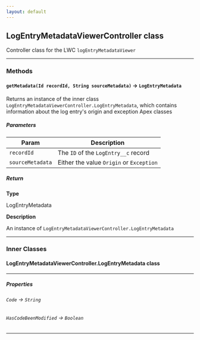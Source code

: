 ```yaml
---
layout: default
---
```


## LogEntryMetadataViewerController class

Controller class for the LWC `logEntryMetadataViewer`

---

### Methods

#### `getMetadata(Id recordId, String sourceMetadata)` → `LogEntryMetadata`

Returns an instance of the inner class `LogEntryMetadataViewerController.LogEntryMetadata`, which contains information about the log entry&apos;s origin and exception Apex classes

##### Parameters

| Param            | Description                              |
| ---------------- | ---------------------------------------- |
| `recordId`       | The `ID` of the `LogEntry__c` record     |
| `sourceMetadata` | Either the value `Origin` or `Exception` |

##### Return

**Type**

LogEntryMetadata

**Description**

An instance of `LogEntryMetadataViewerController.LogEntryMetadata`

---

### Inner Classes

#### LogEntryMetadataViewerController.LogEntryMetadata class

---

##### Properties

###### `Code` → `String`

###### `HasCodeBeenModified` → `Boolean`

---
